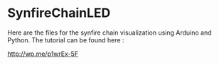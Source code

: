 SynfireChainLED
===============

Here are the files for the synfire chain visualization using Arduino and Python. The tutorial can be found here :

http://wp.me/p1wrEx-5F